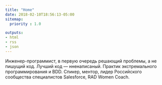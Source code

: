 ```yaml
---
title: "Home"
date: 2018-02-10T18:56:13-05:00
sitemap:
  priority : 1.0

outputs:
- html
- rss
- json
---
```

Инженер-программист, в первую очередь решающий проблемы, а не пишущий код. Лучший код — нненаписаный. Практик экстремального программирования и BDD. Спикер, ментор, лидер Российского сообщества специалистов Salesforce, RAD Women Coach.
